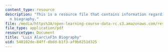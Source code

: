 ```yaml
---
content_type: resource
description: "This is a resource file that contains information regarding Luis Alarc\xF3\
  n biography."
file: /media/https%3A/open-learning-course-data-rc.s3.amazonaws.com/res-16-001-lean-enterprise-en-espanol-january-iap-2012/548102de84ffdbddb1f3af9b0251d325_MITRES_16_001IAP12_Luis.pdf
file_type: application/pdf
resourcetype: Document
title: "Luis Alarc\xF3n Biography"
uid: 548102de-84ff-dbdd-b1f3-af9b0251d325
---
```

